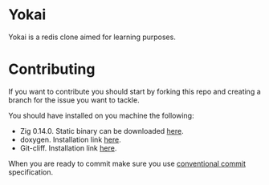 # Yokai

Yokai is a redis clone aimed for learning purposes.

# Contributing

If you want to contribute you should start by forking this repo and creating
a branch for the issue you want to tackle.

You should have installed on you machine the following:
- Zig 0.14.0. Static binary can be downloaded [here](https://github.com/ziglang/zig/releases/tag/0.14.0).
- doxygen. Installation link [here](https://www.doxygen.nl/download.html).
- Git-cliff. Installation link [here](https://git-cliff.org/docs/installation/).

When you are ready to commit make sure you use [conventional commit](https://www.conventionalcommits.org/en/v1.0.0/)
specification.
